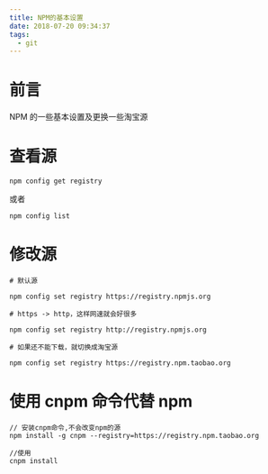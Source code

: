 ```yaml
---
title: NPM的基本设置
date: 2018-07-20 09:34:37
tags:
  - git
---
```


# 前言

NPM 的一些基本设置及更换一些淘宝源

# 查看源

```
npm config get registry

```

或者

```
npm config list
```

# 修改源

```
# 默认源

npm config set registry https://registry.npmjs.org

# https -> http，这样网速就会好很多

npm config set registry http://registry.npmjs.org

# 如果还不能下载，就切换成淘宝源

npm config set registry https://registry.npm.taobao.org

```

# 使用 cnpm 命令代替 npm

```
// 安装cnpm命令,不会改变npm的源
npm install -g cnpm --registry=https://registry.npm.taobao.org

//使用
cnpm install
```
